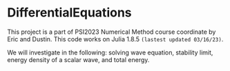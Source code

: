 # DifferentialEquations
This project is a part of PSI2023 Numerical Method course coordinate by Eric and Dustin. This code works on Julia 1.8.5 `(lastest updated 03/16/23)`.

We will investigate in the following: solving wave equation, stability limit, energy density of a scalar wave, and total energy.
